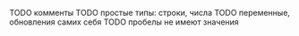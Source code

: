 TODO комменты
TODO простые типы: строки, числа
TODO переменные, обновления самих себя
TODO пробелы не имеют значения
